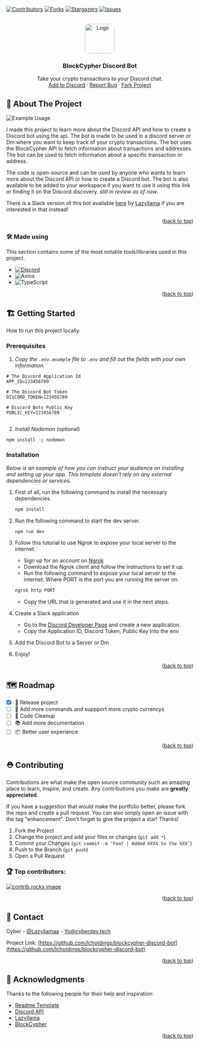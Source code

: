

<a id="readme-top"></a>
[![Contributors][contributors-shield]][contributors-url]
[![Forks][forks-shield]][forks-url]
[![Stargazers][stars-shield]][stars-url]
[![Issues][issues-shield]][issues-url]



<!-- PROJECT LOGO -->
<br />
<div align="center">
  <a href="https://github.com/LCHoldings/blockcypher-discord-bot">
    <img src="https://cloud-c2e6r9vbt-hack-club-bot.vercel.app/0logo.png" alt="Logo" style="border-radius: 10px" width="80" height="80">
  </a>

  <h3 align="center">BlockCypher Discord Bot</h3>

  <a align="center" href="https://discord.com/oauth2/authorize?client_id=1314039232121143326">
  </a>

  <p align="center">
    Take your crypto transactions to your Discord chat.
    <br />
    <a href="https://discord.com/oauth2/authorize?client_id=1314039232121143326">Add to Discord</a>
    ·
    <a href="https://github.com/LCHoldings/blockcypher-discord-bot/issues/new?labels=bug&template=bug-report---.md">Report Bug</a>
    ·
    <a href="https://github.com/LCHoldings/blockcypher-discord-bot/fork">Fork Project</a>
  </p>
</div>


<!-- ABOUT THE PROJECT -->
## 📝 About The Project

![Example Usage](https://cloud-99ebgyexr-hack-club-bot.vercel.app/0example1.png)

I made this project to learn more about the Discord API and how to create a Discord bot using the api. The bot is made to be used in a discord server or Dm where you want to keep track of your crypto transactions. The bot uses the BlockCypher API to fetch information about transactions and addresses. The bot can be used to fetch information about a specific transaction or address.

The code is open-source and can be used by anyone who wants to learn more about the Discord API or how to create a Discord bot. The bot is also available to be added to your workspace if you want to use it using this link or finding it on the Discord discovery. *still in review as of now*.

There is a Slack version of this bot available [here](https://github.com/LCHoldings/blockcypher-slack-bot) by [Lazyllama](https://github.com/laylllama) if you are interested in that instead!

<p align="right">(<a href="#readme-top">back to top</a>)</p>



### 🛠️ Made using

This section contains some of the most notable tools/libraries used in this project.

* [![Discord](https://img.shields.io/badge/discord-000000?style=for-the-badge&logo=discord&color=161616
)](https://slack.com)
* ![Axios](https://img.shields.io/badge/axios-000000?style=for-the-badge&logo=axios&color=5A29E4)
* ![TypeScript](https://img.shields.io/badge/typescript-000000?style=for-the-badge&logo=typescript&color=161616)


<p align="right">(<a href="#readme-top">back to top</a>)</p>



<!-- GETTING STARTED -->
## 🏗️ Getting Started

How to run this project locally.

### Prerequisites

1. *Copy the `.env.example` file to `.env` and fill out the fields with your own information.*

```env
# The Discord Application Id
APP_ID=123456789

# The Discord Bot Token
DISCORD_TOKEN=123456789

# Discord Bots Public Key
PUBLIC_KEY=123456789


```

2. *Install Nodemon* (optional)
```sh
npm install -g nodemon
```


### Installation

_Below is an example of how you can instruct your audience on installing and setting up your app. This template doesn't rely on any external dependencies or services._


1. First of all, run the following command to install the necessary dependencies.
    ```sh
    npm install
    ```
2. Run the following command to start the dev server.
    ```sh
    npm run dev
    ```
3. Follow this tutorial to use Ngrok to expose your local server to the internet.
    - Sign up for an account on [Ngrok](https://ngrok.com/)
    - Download the Ngrok client and follow the instructions to set it up.
    - Run the following command to expose your local server to the internet. Where PORT is the port you are running the server on.
    ```sh
    ngrok http PORT
    ```
    - Copy the URL that is generated and use it in the next steps.

4. Create a Slack application
    - Go to the [Discord Developer Page](https://discord.com/developers/applications) and create a new application.
    - Copy the Application ID, Discord Token, Public Key Into the env
5. Add the Discord Bot to a Server or Dm
6. Enjoy!
<p align="right">(<a href="#readme-top">back to top</a>)</p>


<!-- ROADMAP -->
## 🗺️ Roadmap

- [X] 🚢 Release project
- [ ] 📝 Add more commands and suppport more crypto currencys
- [ ] 🧹 Code Cleanup
- [ ] 📚 Add more documentation
- [ ] 📦 Better user experience

<p align="right">(<a href="#readme-top">back to top</a>)</p>



<!-- CONTRIBUTING -->
## ⛑️ Contributing

Contributions are what make the open source community such an amazing place to learn, inspire, and create. Any contributions you make are **greatly appreciated**.

If you have a suggestion that would make the portfolio better, please fork the repo and create a pull request. You can also simply open an issue with the tag "enhancement".
Don't forget to give the project a star! Thanks!

1. Fork the Project
2. Change the project and add your files or changes (`git add *`)
3. Commit your Changes (`git commit -m 'Feat | Added XXXX to the XXX'`)
4. Push to the Branch (`git push`)
5. Open a Pull Request

### 🏆 Top contributors:

<a href="https://github.com/LCHoldings/blockcypher-discord-bot/graphs/contributors">
  <img src="https://contrib.rocks/image?repo=LCHoldings/blockcypher-discord-bot" alt="contrib.rocks image" />
</a>

<p align="right">(<a href="#readme-top">back to top</a>)</p>

<!-- CONTACT -->
## 💌 Contact

Cyber - [@Lazyllamaa](https://discord.com/users/754965470888722484) - Yo@cyberdev.tech

Project Link: [https://github.com/lcholdings/blockcypher-discord-bot](https://github.com/lcholdings/blockcypher-discord-bot)

<p align="right">(<a href="#readme-top">back to top</a>)</p>

<!-- ACKNOWLEDGMENTS -->
## 🌟 Acknowledgments

Thanks to the following people for their help and inspiration:

* [Readme Template](https://github.com/othneildrew/Best-README-Template)
* [Discord API](https://discord.com/developers/docs/reference)
* [Lazyllama](https://github.com/cyberdev-tech)
* [BlockCypher](https://www.blockcypher.com/)
<p align="right">(<a href="#readme-top">back to top</a>)</p>
<!-- MARKDOWN LINKS & IMAGES -->
<!-- https://www.markdownguide.org/basic-syntax/#reference-style-links -->


[contributors-shield]: https://img.shields.io/github/contributors/lcholdings/blockcypher-discord-bot.svg?style=for-the-badge
[contributors-url]: https://github.com/lcholdings/blockcypher-discord-bot/graphs/contributors
[forks-shield]: https://img.shields.io/github/forks/lcholdings/blockcypher-discord-bot.svg?style=for-the-badge
[forks-url]: https://github.com/lcholdings/blockcypher-discord-bot/network/members
[stars-shield]: https://img.shields.io/github/stars/lcholdings/blockcypher-discord-bot.svg?style=for-the-badge
[stars-url]: https://github.com/lcholdings/blockcypher-discord-bot/stargazers
[issues-shield]: https://img.shields.io/github/issues/lcholdings/blockcypher-discord-bot.svg?style=for-the-badge
[issues-url]: https://github.com/lcholdings/blockcypher-discord-bot/issues
